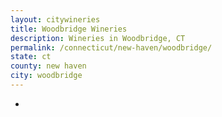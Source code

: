 ```yaml
---
layout: citywineries
title: Woodbridge Wineries
description: Wineries in Woodbridge, CT
permalink: /connecticut/new-haven/woodbridge/
state: ct
county: new haven
city: woodbridge
---
```

-
